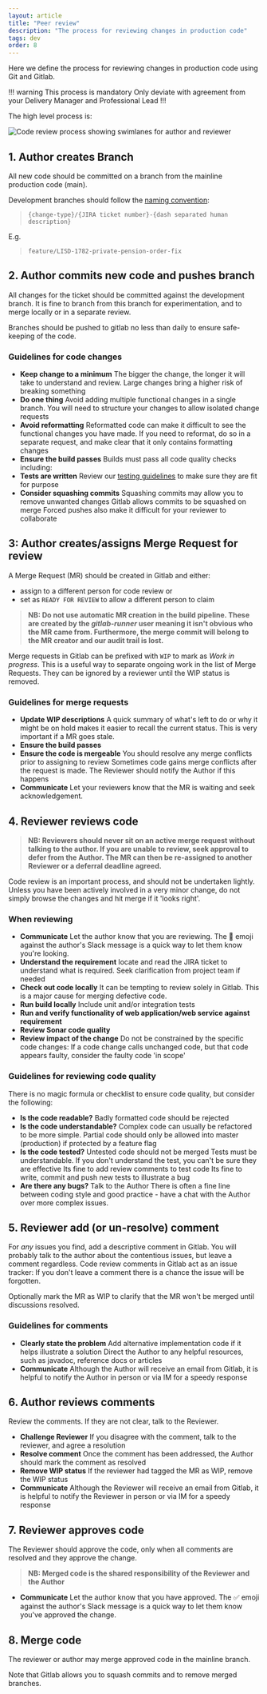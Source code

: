 ```yaml
---
layout: article
title: "Peer review"
description: "The process for reviewing changes in production code"
tags: dev
order: 8
---
```

Here we define the process for reviewing changes in production code using Git and Gitlab.

!!! warning This process is mandatory
Only deviate with agreement from your Delivery Manager and Professional Lead
!!!

The high level process is:

![Code review process showing swimlanes for author and reviewer](../images/code-review-process.png)

## 1. Author creates Branch

All new code should be committed on a branch from the mainline production code (main).

Development branches should follow the [naming convention](../coding-naming-conventions):

> `{change-type}/{JIRA ticket number}-{dash separated human description}`

E.g.

> `feature/LISD-1782-private-pension-order-fix`

## 2. Author commits new code and pushes branch

All changes for the ticket should be committed against the development branch. It is fine to branch from this branch for experimentation, and to merge locally or in a separate review.

Branches should be pushed to gitlab no less than daily to ensure safe-keeping of the code.

### Guidelines for code changes

* __Keep change to a minimum__
  The bigger the change, the longer it will take to understand and review. Large changes bring a higher risk of breaking something
* __Do one thing__
  Avoid adding multiple functional changes in a single branch. You will need to structure your changes to allow isolated change requests
* __Avoid reformatting__
  Reformatted code can make it difficult to see the functional changes you have made. If you need to reformat, do so in a separate request, and make clear that it only contains formatting changes
* __Ensure the build passes__
  Builds must pass all code quality checks including:
* __Tests are written__
  Review our [testing guidelines](../dev-tests-coding) to make sure they are fit for purpose
* __Consider squashing commits__
  Squashing commits may allow you to remove unwanted changes
  Gitlab allows commits to be squashed on merge
  Forced pushes also make it difficult for your reviewer to collaborate

## 3: Author creates/assigns Merge Request for review

A Merge Request (MR) should be created in Gitlab and either:

* assign to a different person for code review
  or
* set as `READY FOR REVIEW` to allow a different person to claim

> __NB: Do not use automatic MR creation in the build pipeline. These are created by the _gitlab-runner_ user meaning it isn't obvious who the MR came from. Furthermore, the merge commit will belong to the MR creator and our audit trail is lost.__

Merge requests in Gitlab can be prefixed with `WIP` to mark as _Work in progress_. This is a useful way to separate ongoing work in the list of Merge Requests. They can be ignored by a reviewer until the WIP status is removed.

### Guidelines for merge requests

* __Update WIP descriptions__
  A quick summary of what's left to do or why it might be on hold makes it easier to recall the current status. This is very important if a MR goes stale.
* __Ensure the build passes__
* __Ensure the code is mergeable__
  You should resolve any merge conflicts prior to assigning to review
  Sometimes code gains merge conflicts after the request is made. The Reviewer should notify the Author if this happens
* __Communicate__
  Let your reviewers know that the MR is waiting and seek acknowledgement.

## 4. Reviewer reviews code

> __NB: Reviewers should never sit on an active merge request without talking to the author.
> If you are unable to review, seek approval to defer from the Author. The MR can then be re-assigned to another Reviewer or a deferral deadline agreed.__

Code review is an important process, and should not be undertaken lightly. Unless you have been actively involved in a very minor change, do not simply browse the changes and hit merge if it 'looks right'.

### When reviewing

* __Communicate__
  Let the author know that you are reviewing. The 👀 emoji against the author's Slack message is a quick way to let them know you're looking.
* __Understand the requirement__
  locate and read the JIRA ticket to understand what is required. Seek clarification from project team if needed
* __Check out code locally__
  It can be tempting to review solely in Gitlab. This is a major cause for merging defective code.
* __Run build locally__
  Include unit and/or integration tests
* __Run and verify functionality of web application/web service against requirement__
* __Review Sonar code quality__
* __Review impact of the change__
  Do not be constrained by the specific code changes: If a code change calls unchanged code, but that code appears faulty, consider the faulty code 'in scope'

### Guidelines for reviewing code quality

There is no magic formula or checklist to ensure code quality, but consider the following:

* __Is the code readable?__
  Badly formatted code should be rejected
* __Is the code understandable?__
  Complex code can usually be refactored to be more simple.
  Partial code should only be allowed into master (production) if protected by a feature flag
* __Is the code tested?__
  Untested code should not be merged
  Tests must be understandable. If you don't understand the test, you can't be sure they are effective
  Its fine to add review comments to test code
  Its fine to write, commit and push new tests to illustrate a bug
* __Are there any bugs?__
  Talk to the Author
  There is often a fine line between coding style and good practice - have a chat with the Author over more complex issues.

## 5. Reviewer add (or un-resolve) comment

For _any_ issues you find, add a descriptive comment in Gitlab. You will probably talk to the author about the contentious issues, but leave a comment regardless. Code review comments in Gitlab act as an issue tracker: If you don't leave a comment there is a chance the issue will be forgotten.

Optionally mark the MR as WIP to clarify that the MR won't be merged until discussions resolved.

### Guidelines for comments

* __Clearly state the problem__
  Add alternative implementation code if it helps illustrate a solution
  Direct the Author to any helpful resources, such as javadoc, reference docs or articles
* __Communicate__
  Although the Author will receive an email from Gitlab, it is helpful to notify the Author in person or via IM for a speedy response

## 6. Author reviews comments

Review the comments. If they are not clear, talk to the Reviewer.

* __Challenge Reviewer__
  If you disagree with the comment, talk to the reviewer, and agree a resolution
* __Resolve comment__
  Once the comment has been addressed, the Author should mark the comment as resolved
* __Remove WIP status__
  If the reviewer had tagged the MR as WIP, remove the WIP status
* __Communicate__
  Although the Reviewer will receive an email from Gitlab, it is helpful to notify the Reviewer in person or via IM for a speedy response

## 7. Reviewer approves code

The Reviewer should approve the code, only when all comments are resolved and they approve the change.

> __NB: Merged code is the shared responsibility of the Reviewer and the Author__

* __Communicate__
  Let the author know that you have approved. The :white_check_mark: emoji against the author's Slack message is a quick way to let them know you've approved the change.

## 8. Merge code

The reviewer or author may merge approved code in the mainline branch.

Note that Gitlab allows you to squash commits and to remove merged branches.
